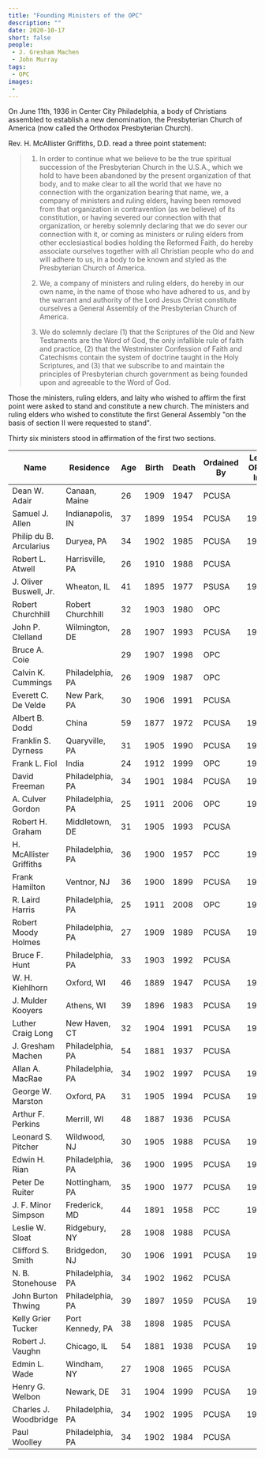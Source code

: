 ```yaml
---
title: "Founding Ministers of the OPC"
description: ""
date: 2020-10-17
short: false
people:
 - J. Gresham Machen
 - John Murray
tags:
 - OPC
images:
 -
---
```


On June 11th, 1936 in Center City Philadelphia, a body of Christians assembled to establish a new denomination, the Presbyterian Church of America (now called the Orthodox Presbyterian Church).

Rev. H. McAllister Griffiths, D.D. read a three point statement:

>  1. In order to continue what we believe to be the true spiritual succession of the Presbyterian Church in the U.S.A., which we hold to have been abandoned by the present organization of that body, and to make clear to all the world that we have no connection with the organization bearing that name, we, a company of ministers and ruling elders, having been removed from that organization in contravention (as we believe) of its constitution, or having severed our connection with that organization, or hereby solemnly declaring that we do sever our connection with it, or coming as ministers or ruling elders from other ecclesiastical bodies holding the Reformed Faith, do hereby associate ourselves together with all Christian people who do and will adhere to us, in a body to be known and styled as the Presbyterian Church of America. 
> 
> 2. We, a company of ministers and ruling elders, do hereby in our own name, in the name of those who have adhered to us, and by the warrant and authority of the Lord Jesus Christ constitute ourselves a General Assembly of the Presbyterian Church of America. 
> 
> 3. We do solemnly declare (1) that the Scriptures of the Old and New Testaments are the Word of God, the only infallible rule of faith and practice, (2) that the Westminster Confession of Faith and Catechisms contain the system of doctrine taught in the Holy Scriptures, and (3) that we subscribe to and maintain the principles of Presbyterian church government as being founded upon and agreeable to the Word of God. 

Those the ministers, ruling elders, and laity who wished to affirm the first point were asked to stand and constitute a new church. The ministers and ruling elders who wished to constitute the first General Assembly "on the basis of section II were requested to stand".

Thirty six ministers stood in affirmation of the first two sections. 

| Name                    | Residence         | Age | Birth | Death | Ordained By | Left OPC In | Left For     |
| ----------------------- | ----------------- | --- | ----- | ----- | ----------- | ----------- | ------------ |
| Dean W. Adair           | Canaan, Maine     | 26  | 1909  | 1947  | PCUSA       |             |              |
| Samuel J. Allen         | Indianapolis, IN  | 37  | 1899  | 1954  | PCUSA       | 1948        | PCUS         |
| Philip du B. Arcularius | Duryea, PA        | 34  | 1902  | 1985  | PCUSA       | 1938        | BPC          |
| Robert L. Atwell        | Harrisville, PA   | 26  | 1910  | 1988  | PCUSA       |             |              |
| J. Oliver Buswell, Jr.  | Wheaton, IL       | 41  | 1895  | 1977  | PSUSA       | 1938        | BPC          |
| Robert Churchhill       | Robert Churchhill | 32  | 1903  | 1980  | OPC         |             |              |
| John P. Clelland        | Wilmington, DE    | 28  | 1907  | 1993  | PCUSA       | 1965        | BPC          |
| Bruce A. Coie           |                   | 29  | 1907  | 1998  | OPC         |             |              |
| Calvin K. Cummings      | Philadelphia, PA  | 26  | 1909  | 1987  | OPC         |             |              |
| Everett C. De Velde     | New Park, PA      | 30  | 1906  | 1991  | PCUSA       |             |              |
| Albert B. Dodd          | China             | 59  | 1877  | 1972  | PCUSA       | 1944        | BPC          |
| Franklin S. Dyrness     | Quaryville, PA    | 31  | 1905  | 1990  | PCUSA       | 1949        | Unaffiliated |
| Frank L. Fiol           | India             | 24  | 1912  | 1999  | OPC         | 1943        | BPC          |
| David Freeman           | Philadelphia, PA  | 34  | 1901  | 1984  | PCUSA       | 1946        | RCA          |
| A. Culver Gordon        | Philadelphia, PA  | 25  | 1911  | 2006  | OPC         | 1946        | BPC          |
| Robert H. Graham        | Middletown, DE    | 31  | 1905  | 1993  | PCUSA       |             |              |
| H. McAllister Griffiths | Philadelphia, PA  | 36  | 1900  | 1957  | PCC         | 1938        | BPC          |
| Frank Hamilton          | Ventnor, NJ       | 36  | 1900  | 1899  | PCUSA       | 1938        | BPC          |
| R. Laird Harris         | Philadelphia, PA  | 25  | 1911  | 2008  | OPC         | 1938        | BPC          |
| Robert Moody Holmes     | Philadelphia, PA  | 27  | 1909  | 1989  | PCUSA       | 1941        | PCUS         |
| Bruce F. Hunt           | Philadelphia, PA  | 33  | 1903  | 1992  | PCUSA       |             |              |
| W. H. Kiehlhorn         | Oxford, WI        | 46  | 1889  | 1947  | PCUSA       | 1937        | Unaffiliated |
| J. Mulder Kooyers       | Athens, WI        | 39  | 1896  | 1983  | PCUSA       | 1936        | PCUSA        |
| Luther Craig Long       | New Haven, CT     | 32  | 1904  | 1991  | PCUSA       | 1942        | ARP          |
| J. Gresham Machen       | Philadelphia, PA  | 54  | 1881  | 1937  | PCUSA       |             |              |
| Allan A. MacRae         | Philadelphia, PA  | 34  | 1902  | 1997  | PCUSA       | 1938        | BPC          |
| George W. Marston       | Oxford, PA        | 31  | 1905  | 1994  | PCUSA       | 1951        | PCUS         |
| Arthur F. Perkins       | Merrill, WI       | 48  | 1887  | 1936  | PCUSA       |             |              |
| Leonard S. Pitcher      | Wildwood, NJ      | 30  | 1905  | 1988  | PCUSA       | 1945        | BPC          |
| Edwin H. Rian           | Philadelphia, PA  | 36  | 1900  | 1995  | PCUSA       | 1947        | PCUSA        |
| Peter De Ruiter         | Nottingham, PA    | 35  | 1900  | 1977  | PCUSA       | 1943        | PCC          |
| J. F. Minor Simpson     | Frederick, MD     | 44  | 1891  | 1958  | PCC         | 1938        | BPC          |
| Leslie W. Sloat         | Ridgebury, NY     | 28  | 1908  | 1988  | PCUSA       |             |              |
| Clifford S. Smith       | Bridgedon, NJ     | 30  | 1906  | 1991  | PCUSA       | 1947        | BPC          |
| N. B. Stonehouse        | Philadelphia, PA  | 34  | 1902  | 1962  | PCUSA       |             |              |
| John Burton Thwing      | Philadelphia, PA  | 39  | 1897  | 1959  | PCUSA       | 1939        | UPCNA        |
| Kelly Grier Tucker      | Port Kennedy, PA  | 38  | 1898  | 1985  | PCUSA       |             |              |
| Robert J. Vaughn        | Chicago, IL       | 54  | 1881  | 1938  | PCUSA       | 1937        | BPC          |
| Edmin L. Wade           | Windham, NY       | 27  | 1908  | 1965  | PCUSA       |             |              |
| Henry G. Welbon         | Newark, DE        | 31  | 1904  | 1999  | PCUSA       | 1937        | BPC          |
| Charles J. Woodbridge   | Philadelphia, PA  | 34  | 1902  | 1995  | PCUSA       | 1937        | PCUS         |
| Paul Woolley            | Philadelphia, PA  | 34  | 1902  | 1984  | PCUSA       |             |              |
